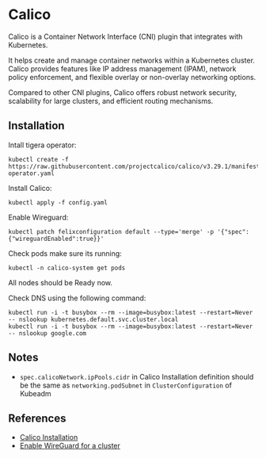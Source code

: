 # Calico

Calico is a Container Network Interface (CNI) plugin that integrates with
Kubernetes.

It helps create and manage container networks within a Kubernetes cluster.
Calico provides features like IP address management (IPAM), network policy
enforcement, and flexible overlay or non-overlay networking options.

Compared to other CNI plugins, Calico offers robust network security,
scalability for large clusters, and efficient routing mechanisms.

## Installation

Intall tigera operator:

```shell
kubectl create -f https://raw.githubusercontent.com/projectcalico/calico/v3.29.1/manifests/tigera-operator.yaml
```

Install Calico:

```shell
kubectl apply -f config.yaml
```

Enable Wireguard:

```shell
kubectl patch felixconfiguration default --type='merge' -p '{"spec":{"wireguardEnabled":true}}'
```

Check pods make sure its running:

```shell
kubectl -n calico-system get pods
```

All nodes should be Ready now.

Check DNS using the following command:

```shell
kubectl run -i -t busybox --rm --image=busybox:latest --restart=Never -- nslookup kubernetes.default.svc.cluster.local
kubectl run -i -t busybox --rm --image=busybox:latest --restart=Never -- nslookup google.com
```

## Notes

-   `spec.calicoNetwork.ipPools.cidr` in Calico Installation definition should
    be the same as `networking.podSubnet` in `ClusterConfiguration` of Kubeadm

## References

-   [Calico Installation](https://docs.tigera.io/calico/latest/getting-started/kubernetes/self-managed-onprem/config-options)
-   [Enable WireGuard for a cluster](https://docs.tigera.io/calico/latest/network-policy/encrypt-cluster-pod-traffic#enable-wireguard-for-a-cluster)
